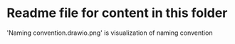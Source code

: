 # Readme file for content in this folder
'Naming convention.drawio.png' is visualization of naming convention
